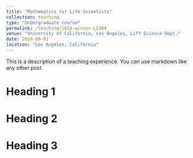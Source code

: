 ```yaml
---
title: "Mathematics for Life Scientists"
collection: teaching
type: "Undergraduate course"
permalink: /teaching/2019-winter-LS30A
venue: "University of California, Los Angeles, Lift Science Dept."
date: 2019-09-01
location: "Los Angeles, California"
---
```


This is a description of a teaching experience. You can use markdown like any other post.

Heading 1
======

Heading 2
======

Heading 3
======